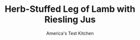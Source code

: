 ---
layout: ../../layouts/MarkdownPostLayout.astro
title: Herb-Stuffed Leg of Lamb with Riesling Jus
author: America's Test Kitchen
pubDate: 2023-03-15
description: "When you’re pulling out all the stops for a special occasion, the meal should be unforgettable. This roast is precisely that."
image_url: https://res.cloudinary.com/hksqkdlah/image/upload/ar_1:1,c_fill,dpr_2.0,f_auto,fl_lossy.progressive.strip_profile,g_faces:auto,q_auto:low,w_344/SFS_HerbStuffedLegOfLambRieslingJus_149_weofy5
tags: ["Main Courses","Lamb","Roasts","Easter"]
calories: 4365
protein: 30
carbohydrates: 3
fats: 30
fiber: 
ingredients: ["3 tablespoons, extra-virgin olive oil, divided","8 , garlic cloves, minced","2 tablespoons coarsely chopped, fresh thyme","5 teaspoons, kosher salt, divided","4 teaspoons, pepper, divided","1 tablespoon, chopped fresh rosemary","1 tablespoon, grated lemon zest","2 teaspoons, ground coriander","1 teaspoon, ground cumin","½ teaspoon, smoked paprika","½ teaspoon, red pepper flakes","¼ teaspoon, ground cinnamon","1 (4½- to 4¾-pound) boneless, butterflied, leg of lamb","1½ cups, dry Riesling","2 tablespoons, unsalted butter"]
serves: 10
time: "2¾ hours, plus 4½ hours marinating and resting"
instructions: ["Combine 2 tablespoons oil, garlic, thyme, 4 teaspoons salt, 1 tablespoon pepper, rosemary, lemon zest, coriander, cumin, paprika, pepper flakes, and cinnamon in bowl.","Place lamb fat side up on cutting board and trim away nearly all excess fat and sinew. (After trimming, lamb should weigh approximately 3½ to 3¾ pounds.) Flip lamb fat side down and butterfly thicker parts to make leg approximately same thickness throughout. Cut five ½-inch-deep slashes in exposed surface of lamb to create slits for herb paste to cling to.","Rub herb paste all over slashed side of lamb. Turn lamb so short side is parallel to edge of counter, then roll tightly away from you into compact roast. Using 6 or 7 pieces of kitchen twine, tie lamb crosswise at equal intervals. Sprinkle exterior of lamb with remaining 1 teaspoon salt and remaining 1 teaspoon pepper.","Wrap lamb tightly in plastic wrap and refrigerate for at least 4 hours or up to 24 hours.","Adjust oven rack to middle position and heat oven to 325 degrees. Heat remaining 1 tablespoon oil in 12-inch ovensafe skillet over medium-high heat until just smoking. Sear lamb on all sides until lightly browned, 2 to 3 minutes per side.","Off heat, flip lamb seam side up. Add wine to skillet (it should come to quick boil from residual heat). Transfer skillet to oven and roast for 30 minutes.","Remove skillet from oven and flip lamb seam side down. Insert temperature probe into center of lamb. Return skillet to oven and continue to roast until lamb registers 130 to 135 degrees, about 1 hour longer. Transfer lamb to wire rack set in rimmed baking sheet and let rest for 30 minutes.","Just before carving lamb, bring pan juices to boil over medium heat and reduce by half, about 3 minutes. Reduce heat to low and swirl in butter until melted and combined. Remove sauce from heat and cover to keep warm. Remove twine and slice lamb thin. Serve lamb with sauce."]
nutrition: ["464 mg Potassium, K","296 mg Phosphorus, P","32 mg Calcium, Ca","3 mg Iron, Fe","45 mg Magnesium, Mg","599 mg Sodium, Na","5 mg Zinc, Zn","30 g Total lipid (fat)","10 mg Niacin","13 g Fatty acids, total monounsaturated","2 g Fatty acids, total polyunsaturated","2 mg Vitamin C, total ascorbic acid","117 mg Cholesterol","12 g Fatty acids, total saturated","33 µg Folate, food","4 µg Vitamin K (phylloquinone)","142 g Water","3 g Carbohydrate, by difference","33 µg Folate, DFE","30 g Protein","4 µg Vitamin B-12","24 µg Vitamin A, RAE","436 kcal Energy","4365 calories"]
notes: "Some boneless legs of lamb come wrapped in netting. Ask your butcher if it’s a single piece or a jumbled mix of multiple chunks; you want one single piece. If you can’t find a 4½- to 4¾-pound boneless leg, you can ask your butcher to break down a 6¼-pound bone-in leg for you. We prefer using a temperature probe here to avoid opening the oven, but you can also use an instant-read thermometer. If using an instant-read thermometer, be sure to check the lamb in multiple places; you want the lowest temperatures to range from 130 to 135 degrees."
---